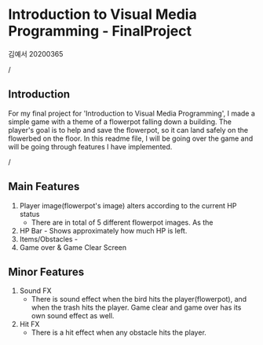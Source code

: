# Introduction to Visual Media Programming - FinalProject
김예서 20200365

/

## Introduction
For my final project for 'Introduction to Visual Media Programming', I made a simple game with a theme of a flowerpot falling down a building. The player's goal is to help and save the flowerpot, so it can land safely on the flowerbed on the floor. In this readme file, I will be going over the game and will be going through features I have implemented.

/

## Main Features
1. Player image(flowerpot's image) alters according to the current HP status
    - There are in total of 5 different flowerpot images. As the 
3. HP Bar - Shows approximately how much HP is left.
4. Items/Obstacles -
5. Game over & Game Clear Screen

## Minor Features
1. Sound FX
    - There is sound effect when the bird hits the player(flowerpot), and when the trash hits the player. Game clear and game over has its own sound effect as well.
2. Hit FX
    - There is a hit effect when any obstacle hits the player.
